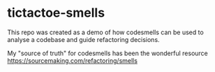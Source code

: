 # tictactoe-smells

This repo was created as a demo of how codesmells can be used to analyse a codebase and guide refactoring decisions.

My "source of truth" for codesmells has been the wonderful resource https://sourcemaking.com/refactoring/smells
